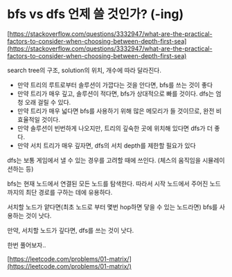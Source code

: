 # bfs vs dfs 언제 쓸 것인가? (-ing)

[https://stackoverflow.com/questions/3332947/what-are-the-practical-factors-to-consider-when-choosing-between-depth-first-sea](https://stackoverflow.com/questions/3332947/what-are-the-practical-factors-to-consider-when-choosing-between-depth-first-sea)

search tree의 구조, solution의 위치, 개수에 따라 달라진다.

- 만약 트리의 루트로부터 솔루션이 가깝다는 것을 안다면, bfs를 쓰는 것이 좋다
- 만약 트리가 매우 깊고, 솔루션이 적다면, bfs가 상대적으로 빠를 것이다. dfs는 엄청 오래 걸릴 수 있다.
- 만약 트리가 매우 넓다면 bfs를 사용하기 위해 많은 메모리가 들 것이므로, 완전 비효율적일 것이다.
- 만약 솔루션이 빈번하게 나오지만, 트리의 깊숙한 곳에 위치해 있다면 dfs가 더 좋다.
- 만약 서치 트리가 매우 깊자면, dfs의 서치 depth를 제한할 필요가 있다

dfs는 보통 게임에서 낼 수 있는 경우를 고려할 때에 쓰인다. (체스의 움직임을 시뮬레이션하는 등) 

bfs는 현재 노드에서 연결된 모든 노드를 탐색한다. 따라서 시작 노드에서 주어진 노드까지의 최단 경로를 구하는 데에 유용하다. 

서치할 노드가 얕다면(최초 노드로 부터 몇번 hop하면 닿을 수 있는 노드라면) bfs를 사용하는 것이 낫다.

만약, 서치할 노드가 깊다면, dfs를 쓰는 것이 낫다.

한번 풀어보자..

[https://leetcode.com/problems/01-matrix/](https://leetcode.com/problems/01-matrix/)